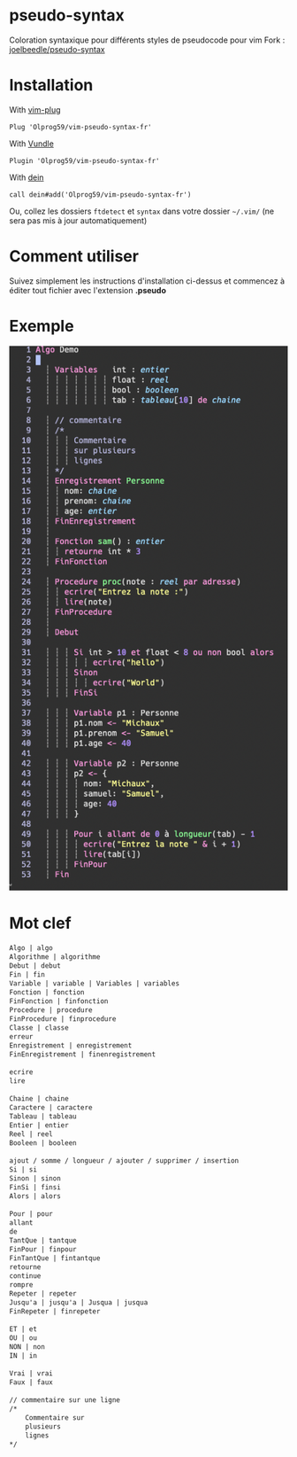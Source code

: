 # pseudo-syntax
Coloration syntaxique pour différents styles de pseudocode pour vim
Fork : [joelbeedle/pseudo-syntax](https://github.com/joelbeedle/pseudo-syntax)

# Installation
With [vim-plug](https://github.com/junegunn/vim-plug)

```
Plug 'Olprog59/vim-pseudo-syntax-fr'
```

With [Vundle](https://github.com/VundleVim/Vundle.vim)

```
Plugin 'Olprog59/vim-pseudo-syntax-fr'
```

With [dein](https://github.com/Shougo/dein.vim)

```
call dein#add('Olprog59/vim-pseudo-syntax-fr')
```

Ou, collez les dossiers ```ftdetect``` et ```syntax``` dans votre dossier ```~/.vim/``` (ne sera pas mis à jour automatiquement)

# Comment utiliser

Suivez simplement les instructions d'installation ci-dessus et commencez à éditer tout fichier avec l'extension **.pseudo**

# Exemple
![image](https://github.com/Olprog59/vim-pseudo-syntax-fr/blob/main/files/screenshot.png)

# Mot clef
```
Algo | algo 
Algorithme | algorithme
Debut | debut
Fin | fin
Variable | variable | Variables | variables
Fonction | fonction
FinFonction | finfonction
Procedure | procedure 
FinProcedure | finprocedure
Classe | classe
erreur
Enregistrement | enregistrement
FinEnregistrement | finenregistrement

ecrire
lire

Chaine | chaine
Caractere | caractere
Tableau | tableau
Entier | entier
Reel | reel
Booleen | booleen

ajout / somme / longueur / ajouter / supprimer / insertion
Si | si
Sinon | sinon
FinSi | finsi
Alors | alors

Pour | pour
allant
de
TantQue | tantque
FinPour | finpour
FinTantQue | fintantque
retourne
continue
rompre
Repeter | repeter
Jusqu'a | jusqu'a | Jusqua | jusqua
FinRepeter | finrepeter

ET | et
OU | ou
NON | non
IN | in

Vrai | vrai
Faux | faux

// commentaire sur une ligne
/*
    Commentaire sur
    plusieurs 
    lignes
*/
```